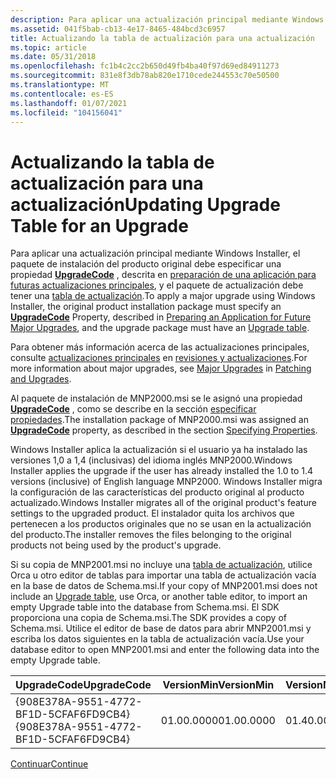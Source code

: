 ```yaml
---
description: Para aplicar una actualización principal mediante Windows Installer, el paquete de instalación del producto original debe especificar una propiedad UpgradeCode, descrita en preparación de una aplicación para futuras actualizaciones principales, y el paquete de actualización debe tener una tabla de actualización.
ms.assetid: 041f5bab-cb13-4e17-8465-484bcd3c6957
title: Actualizando la tabla de actualización para una actualización
ms.topic: article
ms.date: 05/31/2018
ms.openlocfilehash: fc1b4c2cc2b650d49fb4ba40f97d69ed84911273
ms.sourcegitcommit: 831e8f3db78ab820e1710cede244553c70e50500
ms.translationtype: MT
ms.contentlocale: es-ES
ms.lasthandoff: 01/07/2021
ms.locfileid: "104156041"
---
```

# <a name="updating-upgrade-table-for-an-upgrade"></a><span data-ttu-id="e2c74-103">Actualizando la tabla de actualización para una actualización</span><span class="sxs-lookup"><span data-stu-id="e2c74-103">Updating Upgrade Table for an Upgrade</span></span>

<span data-ttu-id="e2c74-104">Para aplicar una actualización principal mediante Windows Installer, el paquete de instalación del producto original debe especificar una propiedad [**UpgradeCode**](upgradecode.md) , descrita en [preparación de una aplicación para futuras actualizaciones principales](preparing-an-application-for-future-major-upgrades.md), y el paquete de actualización debe tener una [tabla de actualización](upgrade-table.md).</span><span class="sxs-lookup"><span data-stu-id="e2c74-104">To apply a major upgrade using Windows Installer, the original product installation package must specify an [**UpgradeCode**](upgradecode.md) Property, described in [Preparing an Application for Future Major Upgrades](preparing-an-application-for-future-major-upgrades.md), and the upgrade package must have an [Upgrade table](upgrade-table.md).</span></span>

<span data-ttu-id="e2c74-105">Para obtener más información acerca de las actualizaciones principales, consulte [actualizaciones principales](major-upgrades.md) en [revisiones y actualizaciones](patching-and-upgrades.md).</span><span class="sxs-lookup"><span data-stu-id="e2c74-105">For more information about major upgrades, see [Major Upgrades](major-upgrades.md) in [Patching and Upgrades](patching-and-upgrades.md).</span></span>

<span data-ttu-id="e2c74-106">Al paquete de instalación de MNP2000.msi se le asignó una propiedad [**UpgradeCode**](upgradecode.md) , como se describe en la sección [especificar propiedades](specifying-properties.md).</span><span class="sxs-lookup"><span data-stu-id="e2c74-106">The installation package of MNP2000.msi was assigned an [**UpgradeCode**](upgradecode.md) property, as described in the section [Specifying Properties](specifying-properties.md).</span></span>

<span data-ttu-id="e2c74-107">Windows Installer aplica la actualización si el usuario ya ha instalado las versiones 1,0 a 1,4 (inclusivas) del idioma inglés MNP2000.</span><span class="sxs-lookup"><span data-stu-id="e2c74-107">Windows Installer applies the upgrade if the user has already installed the 1.0 to 1.4 versions (inclusive) of English language MNP2000.</span></span> <span data-ttu-id="e2c74-108">Windows Installer migra la configuración de las características del producto original al producto actualizado.</span><span class="sxs-lookup"><span data-stu-id="e2c74-108">Windows Installer migrates all of the original product's feature settings to the upgraded product.</span></span> <span data-ttu-id="e2c74-109">El instalador quita los archivos que pertenecen a los productos originales que no se usan en la actualización del producto.</span><span class="sxs-lookup"><span data-stu-id="e2c74-109">The installer removes the files belonging to the original products not being used by the product's upgrade.</span></span>

<span data-ttu-id="e2c74-110">Si su copia de MNP2001.msi no incluye una [tabla de actualización](upgrade-table.md), utilice Orca u otro editor de tablas para importar una tabla de actualización vacía en la base de datos de Schema.msi.</span><span class="sxs-lookup"><span data-stu-id="e2c74-110">If your copy of MNP2001.msi does not include an [Upgrade table](upgrade-table.md), use Orca, or another table editor, to import an empty Upgrade table into the database from Schema.msi.</span></span> <span data-ttu-id="e2c74-111">El SDK proporciona una copia de Schema.msi.</span><span class="sxs-lookup"><span data-stu-id="e2c74-111">The SDK provides a copy of Schema.msi.</span></span> <span data-ttu-id="e2c74-112">Utilice el editor de base de datos para abrir MNP2001.msi y escriba los datos siguientes en la tabla de actualización vacía.</span><span class="sxs-lookup"><span data-stu-id="e2c74-112">Use your database editor to open MNP2001.msi and enter the following data into the empty Upgrade table.</span></span>



| <span data-ttu-id="e2c74-113">UpgradeCode</span><span class="sxs-lookup"><span data-stu-id="e2c74-113">UpgradeCode</span></span>                            | <span data-ttu-id="e2c74-114">VersionMin</span><span class="sxs-lookup"><span data-stu-id="e2c74-114">VersionMin</span></span> | <span data-ttu-id="e2c74-115">VersionMax</span><span class="sxs-lookup"><span data-stu-id="e2c74-115">VersionMax</span></span> | <span data-ttu-id="e2c74-116">Idioma</span><span class="sxs-lookup"><span data-stu-id="e2c74-116">Language</span></span> | <span data-ttu-id="e2c74-117">Atributos</span><span class="sxs-lookup"><span data-stu-id="e2c74-117">Attributes</span></span> | <span data-ttu-id="e2c74-118">Remove</span><span class="sxs-lookup"><span data-stu-id="e2c74-118">Remove</span></span> | <span data-ttu-id="e2c74-119">ActionProperty</span><span class="sxs-lookup"><span data-stu-id="e2c74-119">ActionProperty</span></span> |
|----------------------------------------|------------|------------|----------|------------|--------|----------------|
| <span data-ttu-id="e2c74-120">{908E378A-9551-4772-BF1D-5CFAF6FD9CB4}</span><span class="sxs-lookup"><span data-stu-id="e2c74-120">{908E378A-9551-4772-BF1D-5CFAF6FD9CB4}</span></span> | <span data-ttu-id="e2c74-121">01.00.0000</span><span class="sxs-lookup"><span data-stu-id="e2c74-121">01.00.0000</span></span> | <span data-ttu-id="e2c74-122">01.40.0000</span><span class="sxs-lookup"><span data-stu-id="e2c74-122">01.40.0000</span></span> | <span data-ttu-id="e2c74-123">3082</span><span class="sxs-lookup"><span data-stu-id="e2c74-123">1033</span></span>     | <span data-ttu-id="e2c74-124">769</span><span class="sxs-lookup"><span data-stu-id="e2c74-124">769</span></span>        |        | <span data-ttu-id="e2c74-125">OLDAPPFOUND</span><span class="sxs-lookup"><span data-stu-id="e2c74-125">OLDAPPFOUND</span></span>    |



 

[<span data-ttu-id="e2c74-126">Continuar</span><span class="sxs-lookup"><span data-stu-id="e2c74-126">Continue</span></span>](updating-properties-for-an-upgrade.md)

 

 



